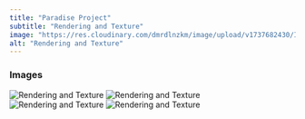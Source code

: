 ```yaml
---
title: "Paradise Project"
subtitle: "Rendering and Texture"
image: "https://res.cloudinary.com/dmrdlnzkm/image/upload/v1737682430/IMG_7429_k1hcel.jpg"
alt: "Rendering and Texture"
---
```


### Images

![Rendering and Texture](https://res.cloudinary.com/dmrdlnzkm/image/upload/v1737682428/IMG_7427_llhwp8.jpg) 
![Rendering and Texture](https://res.cloudinary.com/dmrdlnzkm/image/upload/v1737682430/IMG_7420_itfnny.jpg) 
![Rendering and Texture](https://res.cloudinary.com/dmrdlnzkm/image/upload/v1737682431/IMG_7417_zcei9j.jpg) 
![Rendering and Texture](https://res.cloudinary.com/dmrdlnzkm/image/upload/v1737682426/IMG_7423_rdjlq0.jpg) 

